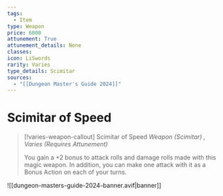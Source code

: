 ```yaml
---
tags:
  - Item
type: Weapon
price: 6000
attunement: True
attunement_details: None
classes:
icon: LiSwords
rarity: Varies
type_details: Scimitar
sources: 
  - "[[Dungeon Master's Guide 2024]]"
---
```

# Scimitar of Speed
>[!varies-weapon-callout] Scimitar of Speed
>_Weapon (Scimitar) , Varies (Requires Attunement)_
>
>You gain a +2 bonus to attack rolls and damage rolls made with this magic weapon. In addition, you can make one attack with it as a Bonus Action on each of your turns.
>


![[dungeon-masters-guide-2024-banner.avif|banner]]
